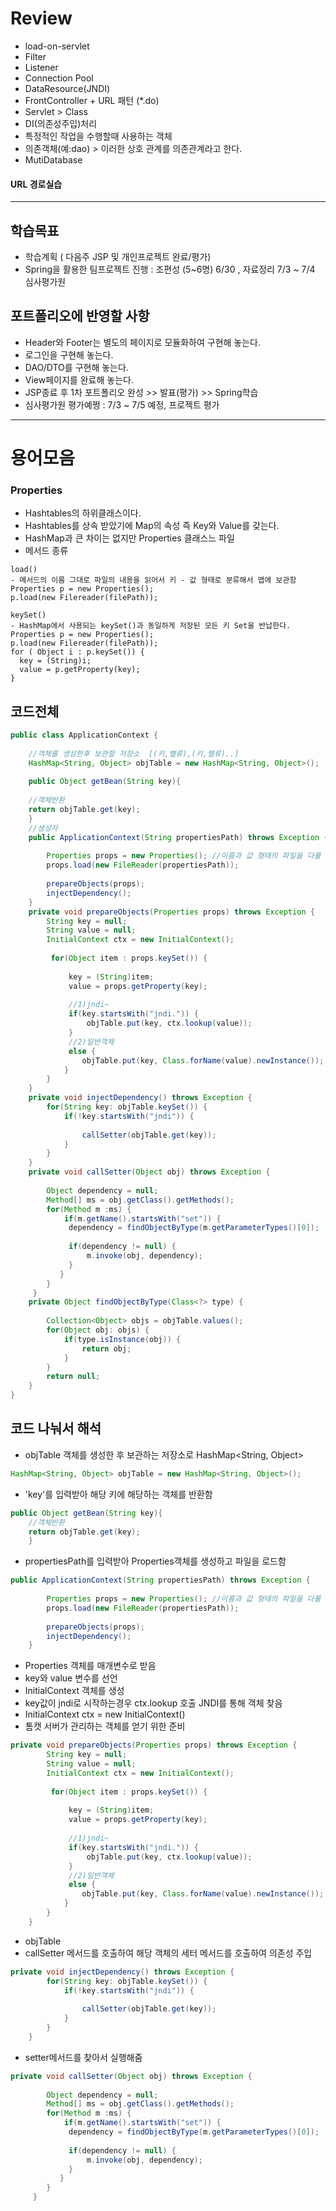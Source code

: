 # Review
- load-on-servlet
- Filter
- Listener
- Connection Pool
- DataResource(JNDI)
- FrontController + URL 패턴 (*.do)
- Servlet > Class
- DI(의존성주입)처리
- 특정적인 작업을 수행할때 사용하는 객체
- 의존객체(예:dao) > 이러한 상호 관계를 의존관계라고 한다.
- MutiDatabase

#### URL 경로실습

-----------------------------------------------------

## 학습목표
- 학습계획 ( 다음주 JSP 및 개인프로젝트 완료/평가)
- Spring을 활용한 팀프로젝트 진행 : 조편성 (5~6명) 6/30 , 자료정리 7/3 ~ 7/4 심사평가원


## 포트폴리오에 반영할 사항
- Header와 Footer는 별도의 페이지로 모듈화하여 구현해 놓는다.
- 로그인을 구현해 놓는다.
- DAO/DTO를 구현해 놓는다.
- View페이지를 완료해 놓는다.
- JSP종료 후 1차 포트폴리오 완성 >> 발표(평가) >> Spring학습
- 심사평가원 평가예쩡 : 7/3 ~ 7/5 예정, 프로젝트 평가
------------------------------------------------------------------------
# 용어모음

### Properties
- Hashtables의 하위클래스이다.
- Hashtables를 상속 받았기에 Map의 속성 즉 Key와 Value를 갖는다.
- HashMap과 큰 차이는 없지만 Properties 클래스느 파일 
- 메서드 종류
```
load()
- 메서드의 이름 그대로 파일의 내용을 읽어서 키 - 값 형태로 분류해서 맵에 보관함
Properties p = new Properties();
p.load(new Filereader(filePath));

keySet()
- HashMap에서 사용되는 keySet()과 동일하게 저장된 모든 키 Set을 반납한다.
Properties p = new Properties();
p.load(new Filereader(filePath));
for ( Object i : p.keySet()) {
  key = (String)i;
  value = p.getProperty(key);
}

```

## 코드전체
```java
public class ApplicationContext {
	
	//객체를 생성한후 보관할 저장소  [(키,밸류),(키,밸류)..]
	HashMap<String, Object> objTable = new HashMap<String, Object>();
	
	public Object getBean(String key){
	
	//객체반환
	return objTable.get(key);
	}
	//생성자
	public ApplicationContext(String propertiesPath) throws Exception {
		
		Properties props = new Properties(); //이름과 값 형태의 파일을 다룰 떄 사용하는 클래스
		props.load(new FileReader(propertiesPath));
		
		prepareObjects(props);
		injectDependency();
	}
	private void prepareObjects(Properties props) throws Exception {
		String key = null;
		String value = null;
		InitialContext ctx = new InitialContext();
		
		 for(Object item : props.keySet()) {
			 
			 key = (String)item;
			 value = props.getProperty(key);
			 
			 //1)jndi~
			 if(key.startsWith("jndi.")) {
				 objTable.put(key, ctx.lookup(value));
			 }
			 //2)일반객체
			 else {
				objTable.put(key, Class.forName(value).newInstance()); 
			} 
		}
	}
	private void injectDependency() throws Exception {
		for(String key: objTable.keySet()) {
			if(!key.startsWith("jndi")) {
				
				callSetter(objTable.get(key));
			}
		}
	}
	private void callSetter(Object obj) throws Exception {
		
		Object dependency = null;
		Method[] ms = obj.getClass().getMethods();
		for(Method m :ms) {
			if(m.getName().startsWith("set")) {
			 dependency = findObjectByType(m.getParameterTypes()[0]);
			 
			 if(dependency != null) {
				 m.invoke(obj, dependency);
			 }
		   }
		}
	 }
	private Object findObjectByType(Class<?> type) {
		
		Collection<Object> objs = objTable.values();
		for(Object obj: objs) {
			if(type.isInstance(obj)) {
				return obj;
			}
		}
		return null;
	}
}
```

## 코드 나눠서 해석

- objTable 객체를 생성한 후 보관하는 저장소로 HashMap<String, Object> 
```java
HashMap<String, Object> objTable = new HashMap<String, Object>();
```

- 'key'를 입력받아 해당 키에 해당하는 객체를 반환함
```java
public Object getBean(String key){	
	//객체반환
	return objTable.get(key);
	}
```


- propertiesPath를 입력받아 Properties객체를 생성하고 파일을 로드함
```java
public ApplicationContext(String propertiesPath) throws Exception {
		
		Properties props = new Properties(); //이름과 값 형태의 파일을 다룰 떄 사용하는 클래스
		props.load(new FileReader(propertiesPath));
		
		prepareObjects(props);
		injectDependency();
	}
```


- Properties 객체를 매개변수로 받음
- key와 value 변수를 선언
- InitialContext 객체를 생성
- key값이 jndi로 시작하는경우 ctx.lookup 호출 JNDI를 통해 객체 찾음
- InitialContext ctx = new InitialContext()
- 톰캣 서버가 관리하는 객체를 얻기 위한 준비
```java
private void prepareObjects(Properties props) throws Exception {
		String key = null;
		String value = null;
		InitialContext ctx = new InitialContext();
		
		 for(Object item : props.keySet()) {
			 
			 key = (String)item;
			 value = props.getProperty(key);
			 
			 //1)jndi~
			 if(key.startsWith("jndi.")) {
				 objTable.put(key, ctx.lookup(value));
			 }
			 //2)일반객체
			 else {
				objTable.put(key, Class.forName(value).newInstance()); 
			} 
		}
	}
```

- objTable
- callSetter 메서드를 호출하여 해당 객체의 세터 메서드를 호출하여 의존성 주입
```java
private void injectDependency() throws Exception {
		for(String key: objTable.keySet()) {
			if(!key.startsWith("jndi")) {
				
				callSetter(objTable.get(key));
			}
		}
	}
```

- setter메서드를 찾아서 실행해줌
```java
private void callSetter(Object obj) throws Exception {
		
		Object dependency = null;
		Method[] ms = obj.getClass().getMethods();
		for(Method m :ms) {
			if(m.getName().startsWith("set")) {
			 dependency = findObjectByType(m.getParameterTypes()[0]);
			 
			 if(dependency != null) {
				 m.invoke(obj, dependency);
			 }
		   }
		}
	 }
```
